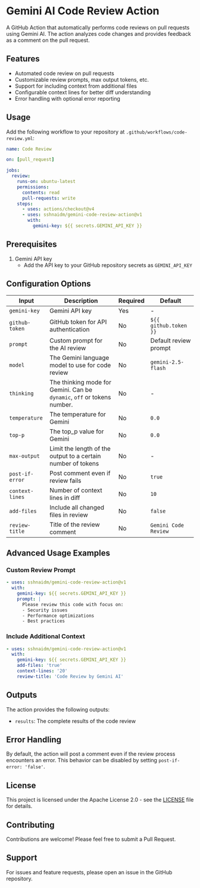 # Gemini AI Code Review Action

A GitHub Action that automatically performs code reviews on pull requests using Gemini AI. The action analyzes code changes and provides feedback as a comment on the pull request.

## Features

- Automated code review on pull requests
- Customizable review prompts, max output tokens, etc.
- Support for including context from additional files
- Configurable context lines for better diff understanding
- Error handling with optional error reporting

## Usage

Add the following workflow to your repository at `.github/workflows/code-review.yml`:

```yaml
name: Code Review

on: [pull_request]

jobs:
  review:
    runs-on: ubuntu-latest
    permissions:
      contents: read
      pull-requests: write
    steps:
      - uses: actions/checkout@v4
      - uses: sshnaidm/gemini-code-review-action@v1
        with:
          gemini-key: ${{ secrets.GEMINI_API_KEY }}
```

## Prerequisites

1. Gemini API key
   - Add the API key to your GitHub repository secrets as `GEMINI_API_KEY`

## Configuration Options

| Input | Description | Required | Default |
|-------|-------------|----------|---------|
| `gemini-key` | Gemini API key | Yes | - |
| `github-token` | GitHub token for API authentication | No | `${{ github.token }}` |
| `prompt` | Custom prompt for the AI review | No | Default review prompt |
| `model` | The Gemini language model to use for code review | No | `gemini-2.5-flash` |
| `thinking` | The thinking mode for Gemini. Can be `dynamic`, `off` or tokens number. | No | - |
| `temperature` | The temperature for Gemini | No | `0.0` |
| `top-p` | The top_p value for Gemini | No | `0.0` |
| `max-output` | Limit the length of the output to a certain number of tokens | No | - |
| `post-if-error` | Post comment even if review fails | No | `true` |
| `context-lines` | Number of context lines in diff | No | `10` |
| `add-files` | Include all changed files in review | No | `false` |
| `review-title` | Title of the review comment | No | `Gemini Code Review` |

## Advanced Usage Examples

### Custom Review Prompt

```yaml
- uses: sshnaidm/gemini-code-review-action@v1
  with:
    gemini-key: ${{ secrets.GEMINI_API_KEY }}
    prompt: |
      Please review this code with focus on:
      - Security issues
      - Performance optimizations
      - Best practices
```

### Include Additional Context

```yaml
- uses: sshnaidm/gemini-code-review-action@v1
  with:
    gemini-key: ${{ secrets.GEMINI_API_KEY }}
    add-files: 'true'
    context-lines: '20'
    review-title: 'Code Review by Gemini AI'
```

## Outputs

The action provides the following outputs:

- `results`: The complete results of the code review

## Error Handling

By default, the action will post a comment even if the review process encounters an error. This behavior can be disabled by setting `post-if-error: 'false'`.

## License

This project is licensed under the Apache License 2.0 - see the [LICENSE](LICENSE) file for details.

## Contributing

Contributions are welcome! Please feel free to submit a Pull Request.

## Support

For issues and feature requests, please open an issue in the GitHub repository.
